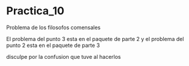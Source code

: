 # Practica_10
Problema de los filosofos comensales

El problema del punto 3 esta en el paquete de parte 2 
y el problema del punto 2 esta en el paquete de parte 3

disculpe por la confusion que tuve al hacerlos
